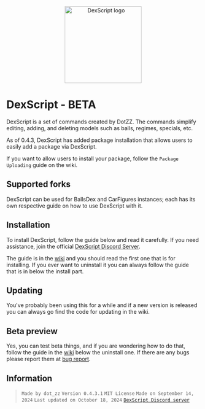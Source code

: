 <a name="logo"/>
<div align="center">
<img src="https://i.imgur.com/uKfx0qO.png" alt="DexScript logo" width="200" height="200"></img>
</div>

# DexScript - BETA

DexScript is a set of commands created by DotZZ. The commands simplify editing, adding, and deleting models such as balls, regimes, specials, etc.

As of 0.4.3, DexScript has added package installation that allows users to easily add a package via DexScript.

If you want to allow users to install your package, follow the `Package Uploading` guide on the wiki.

## Supported forks

DexScript can be used for BallsDex and CarFigures instances; each has its own respective guide on how to use DexScript with it.

## Installation

To install DexScript, follow the guide below and read it carefully. If you need assistance, join the official [DexScript Discord Server](https://discord.gg/pkKvMdP74Z).

The guide is in the [wiki](https://github.com/Dotsian/DexScript/wiki/Installing,-Updating,-and-Uninstalling) and you should read the first one that is for installing. If you ever want to uninstall it you can always follow the guide that is in below the install part.

## Updating

You've probably been using this for a while and if a new version is released you can always go find the code for updating in the wiki.

## Beta preview

Yes, you can test beta things, and if you are wondering how to do that, follow the guide in the [wiki](https://github.com/Dotsian/DexScript/wiki/Installing,-Updating,-and-Uninstalling) below the uninstall one. If there are any bugs please report them at [bug report](https://github.com/Dotsian/DexScript/issues/new/choose).

## Information

> ``Made by dot_zz``
> ``Version 0.4.3.1``
> ``MIT License``
> ``Made on September 14, 2024``
> ``Last updated on October 18, 2024``
> [``DexScript Discord server``](https://discord.gg/pkKvMdP74Z)
